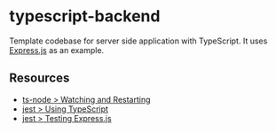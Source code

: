 # typescript-backend

Template codebase for server side application with TypeScript. It uses [Express.js](https://github.com/expressjs/express) as an example.

## Resources

- [ts-node > Watching and Restarting](https://github.com/TypeStrong/ts-node#watching-and-restarting)
- [jest > Using TypeScript](https://jestjs.io/docs/getting-started#using-typescript)
- [jest > Testing Express.js](https://jestjs.io/docs/testing-frameworks#expressjs)
